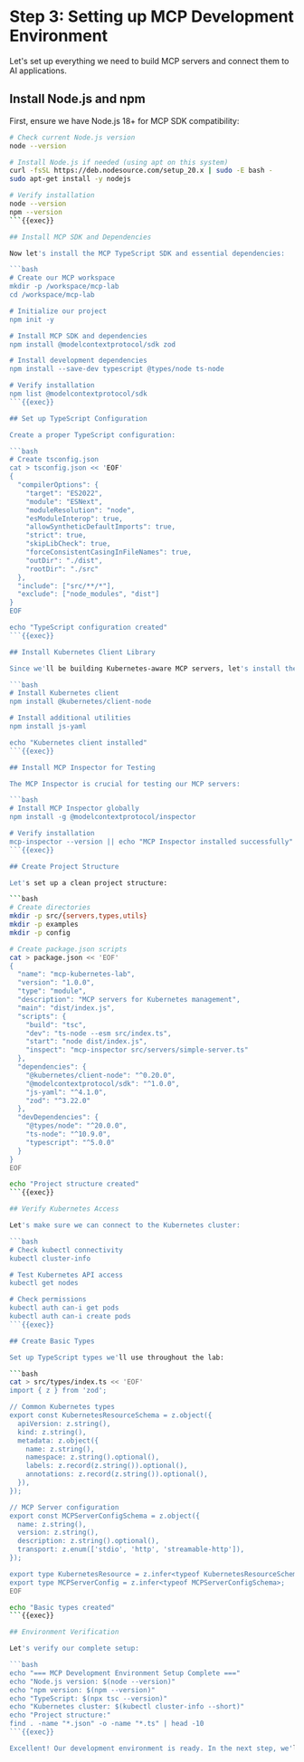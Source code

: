 # Step 3: Setting up MCP Development Environment

Let's set up everything we need to build MCP servers and connect them to AI applications.

## Install Node.js and npm

First, ensure we have Node.js 18+ for MCP SDK compatibility:

````bash
# Check current Node.js version
node --version

# Install Node.js if needed (using apt on this system)
curl -fsSL https://deb.nodesource.com/setup_20.x | sudo -E bash -
sudo apt-get install -y nodejs

# Verify installation
node --version
npm --version
```{{exec}}

## Install MCP SDK and Dependencies

Now let's install the MCP TypeScript SDK and essential dependencies:

```bash
# Create our MCP workspace
mkdir -p /workspace/mcp-lab
cd /workspace/mcp-lab

# Initialize our project
npm init -y

# Install MCP SDK and dependencies
npm install @modelcontextprotocol/sdk zod

# Install development dependencies
npm install --save-dev typescript @types/node ts-node

# Verify installation
npm list @modelcontextprotocol/sdk
```{{exec}}

## Set up TypeScript Configuration

Create a proper TypeScript configuration:

```bash
# Create tsconfig.json
cat > tsconfig.json << 'EOF'
{
  "compilerOptions": {
    "target": "ES2022",
    "module": "ESNext",
    "moduleResolution": "node",
    "esModuleInterop": true,
    "allowSyntheticDefaultImports": true,
    "strict": true,
    "skipLibCheck": true,
    "forceConsistentCasingInFileNames": true,
    "outDir": "./dist",
    "rootDir": "./src"
  },
  "include": ["src/**/*"],
  "exclude": ["node_modules", "dist"]
}
EOF

echo "TypeScript configuration created"
```{{exec}}

## Install Kubernetes Client Library

Since we'll be building Kubernetes-aware MCP servers, let's install the Kubernetes JavaScript client:

```bash
# Install Kubernetes client
npm install @kubernetes/client-node

# Install additional utilities
npm install js-yaml

echo "Kubernetes client installed"
```{{exec}}

## Install MCP Inspector for Testing

The MCP Inspector is crucial for testing our MCP servers:

```bash
# Install MCP Inspector globally
npm install -g @modelcontextprotocol/inspector

# Verify installation
mcp-inspector --version || echo "MCP Inspector installed successfully"
```{{exec}}

## Create Project Structure

Let's set up a clean project structure:

```bash
# Create directories
mkdir -p src/{servers,types,utils}
mkdir -p examples
mkdir -p config

# Create package.json scripts
cat > package.json << 'EOF'
{
  "name": "mcp-kubernetes-lab",
  "version": "1.0.0",
  "type": "module",
  "description": "MCP servers for Kubernetes management",
  "main": "dist/index.js",
  "scripts": {
    "build": "tsc",
    "dev": "ts-node --esm src/index.ts",
    "start": "node dist/index.js",
    "inspect": "mcp-inspector src/servers/simple-server.ts"
  },
  "dependencies": {
    "@kubernetes/client-node": "^0.20.0",
    "@modelcontextprotocol/sdk": "^1.0.0",
    "js-yaml": "^4.1.0",
    "zod": "^3.22.0"
  },
  "devDependencies": {
    "@types/node": "^20.0.0",
    "ts-node": "^10.9.0",
    "typescript": "^5.0.0"
  }
}
EOF

echo "Project structure created"
```{{exec}}

## Verify Kubernetes Access

Let's make sure we can connect to the Kubernetes cluster:

```bash
# Check kubectl connectivity
kubectl cluster-info

# Test Kubernetes API access
kubectl get nodes

# Check permissions
kubectl auth can-i get pods
kubectl auth can-i create pods
```{{exec}}

## Create Basic Types

Set up TypeScript types we'll use throughout the lab:

```bash
cat > src/types/index.ts << 'EOF'
import { z } from 'zod';

// Common Kubernetes types
export const KubernetesResourceSchema = z.object({
  apiVersion: z.string(),
  kind: z.string(),
  metadata: z.object({
    name: z.string(),
    namespace: z.string().optional(),
    labels: z.record(z.string()).optional(),
    annotations: z.record(z.string()).optional(),
  }),
});

// MCP Server configuration
export const MCPServerConfigSchema = z.object({
  name: z.string(),
  version: z.string(),
  description: z.string().optional(),
  transport: z.enum(['stdio', 'http', 'streamable-http']),
});

export type KubernetesResource = z.infer<typeof KubernetesResourceSchema>;
export type MCPServerConfig = z.infer<typeof MCPServerConfigSchema>;
EOF

echo "Basic types created"
```{{exec}}

## Environment Verification

Let's verify our complete setup:

```bash
echo "=== MCP Development Environment Setup Complete ==="
echo "Node.js version: $(node --version)"
echo "npm version: $(npm --version)"
echo "TypeScript: $(npx tsc --version)"
echo "Kubernetes cluster: $(kubectl cluster-info --short)"
echo "Project structure:"
find . -name "*.json" -o -name "*.ts" | head -10
```{{exec}}

Excellent! Our development environment is ready. In the next step, we'll build our first MCP server with Kubernetes integration.
